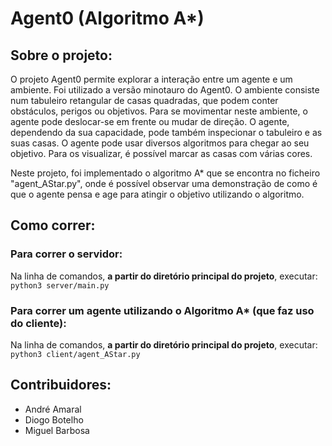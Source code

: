 # Agent0 (Algoritmo A*)

## Sobre o projeto:
O projeto Agent0 permite explorar a interação entre um agente e um ambiente. Foi utilizado a versão minotauro do Agent0.
O ambiente consiste num tabuleiro retangular de casas quadradas, que podem conter obstáculos, perigos ou objetivos. Para se movimentar neste ambiente, o agente pode deslocar-se em frente ou mudar de direção. O agente, dependendo da sua capacidade, pode também inspecionar o tabuleiro e as suas casas.
O agente pode usar diversos algoritmos para chegar ao seu objetivo. Para os visualizar, é possível marcar as casas com várias cores.

Neste projeto, foi implementado o algoritmo A* que se encontra no ficheiro "agent_AStar.py", onde é possível observar uma demonstração de como é que o agente pensa e age para atingir o objetivo utilizando o algoritmo.
 
 
## Como correr:
### Para correr o servidor:  
Na linha de comandos, **a partir do diretório principal do projeto**, executar:  
    ```python3 server/main.py```  
  
### Para correr um agente utilizando o Algoritmo A* (que faz uso do cliente):  
Na linha de comandos, **a partir do diretório principal do projeto**, executar:  
    ```python3 client/agent_AStar.py```  

## Contribuidores:
 - André Amaral
 - Diogo Botelho
 - Miguel Barbosa
